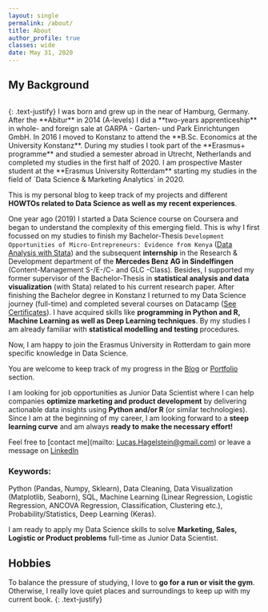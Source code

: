 ```yaml
---
layout: single
permalink: /about/
title: About
author_profile: true
classes: wide
date: May 31, 2020
---
```


## My Background
<figure style="width: 40%" class="align-right">
  <img src="{{ site.url }}{{ site.baseurl }}/assets/images/about_1.png" alt="">
</figure>
{: .text-justify}
I was born and grew up in the near of Hamburg, Germany. After the **Abitur** in 2014 (A-levels) I did a **two-years apprenticeship** in whole- and foreign sale at GARPA - Garten- und Park Einrichtungen GmbH. In 2016 I moved to Konstanz to attend the **B.Sc. Economics at the University Konstanz**. During my studies I took part of the **Erasmus+ programme** and studied a semester abroad in Utrecht, Netherlands and completed my studies in the first half of 2020. I am prospective Master student at the **Erasmus University Rotterdam** starting my studies in the field of `Data Science & Marketing Analytics` in 2020.  

This is my personal blog to keep track of my projects and different **HOWTOs related to Data Science as well as my recent experiences**.

One year ago (2019) I started a Data Science course on Coursera and began to understand the complexity of this emerging field. This is why I first focussed on my studies to finish my Bachelor-Thesis `Development Opportunities of Micro-Entrepreneurs: Evidence from Kenya` ([Data Analysis with Stata](/portfolio/)) and the subsequent **internship** in the Research & Development department of the **Mercedes Benz AG in Sindelfingen** (Content-Management S-/E-/C- and GLC -Class). Besides, I supported my former supervisor of the Bachelor-Thesis in **statistical analysis and data visualization** (with Stata) related to his current research paper. After finishing the Bachelor degree in Konstanz I returned to my Data Science journey (full-time) and completed several courses on Datacamp ([See Certificates](/certificates/)). I have acquired skills like **programming in Python and R, Machine Learning as well as Deep Learning techniques**. By my studies I am already familiar with **statistical modelling and testing** procedures.

Now, I am happy to join the Erasmus University in Rotterdam to gain more specific knowledge in Data Science.

You are welcome to keep track of my progress in the [Blog](/year-archive/) or [Portfolio](/portfolio/) section.

I am looking for job opportunities as Junior Data Scientist where I can help companies **optimize marketing and product development** by delivering actionable data insights using **Python and/or R** (or similar technologies). Since I am at the beginning of my career, I am looking forward to a **steep learning curve** and am always **ready to make the necessary effort!**

Feel free to [contact me](mailto: Lucas.Hagelstein@gmail.com) or leave a message on [LinkedIn](https://www.linkedin.com/in/lucas-hagelstein-832375182/)

### Keywords:

Python (Pandas, Numpy, Sklearn),  Data Cleaning, Data Visualization (Matplotlib, Seaborn), SQL, Machine Learning (Linear Regression, Logistic Regression, ANCOVA Regression, Classification, Clustering etc.), Probability/Statistics, Deep Learning (Keras).

I am ready to apply my Data Science skills to solve **Marketing, Sales, Logistic or Product problems** full-time as Junior Data Scientist.

## Hobbies
To balance the pressure of studying, I love to **go for a run or visit the gym**. Otherwise, I really love quiet places and surroundings to keep up with my current book.
{: .text-justify}
